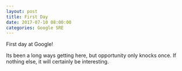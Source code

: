 ```yaml
---
layout: post
title: First Day
date: 2017-07-10 08:00:00
categories: Google SRE
---
```


First day at Google!

Its been a long ways getting here, but opportunity only knocks once.
If nothing else, it will certainly be interesting.
